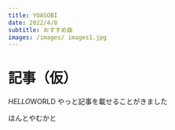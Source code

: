 ```yaml
---
title: YOASOBI
date: 2022/4/8
subtitle: おすすめ曲
images: /images/ images1.jpg
---
```


# 記事（仮）

*HELLO*WORLD
やっと記事を載せることがきました

ほんとやむかと
